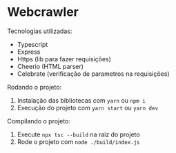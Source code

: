 # Webcrawler

Tecnologias utilizadas:

- Typescript
- Express
- Https (lib para fazer requisições)
- Cheerio (HTML parser)
- Celebrate (verificação de parametros na requisições)

Rodando o projeto:

1. Instalação das bibliotecas com `yarn` ou `npm i`
2. Execução do projeto com `yarn start` ou `yarn dev`

Compilando o projeto:

1. Execute `npx tsc --build` na raiz do projeto
2. Rode o projeto com `node ./build/index.js`
